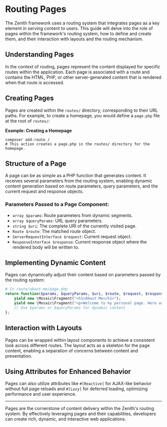 
# Routing Pages

The Zenith framework uses a routing system that integrates pages as a key element in serving content to users. This guide will delve into the role of pages within the framework's routing system, how to define and create them, and their interaction with layouts and the routing mechanism.

## Understanding Pages

In the context of routing, pages represent the content displayed for specific routes within the application. Each page is associated with a route and contains the HTML, PHP, or other server-generated content that is rendered when that route is accessed.

## Creating Pages

Pages are created within the `routes/` directory, corresponding to their URL paths. For example, to create a homepage, you would define a `page.php` file at the root of `routes/`:

**Example: Creating a Homepage**
```shell
composer add-route /
# This action creates a page.php in the routes/ directory for the homepage.
```

## Structure of a Page

A page can be as simple as a PHP function that generates content. It receives several parameters from the routing system, enabling dynamic content generation based on route parameters, query parameters, and the current request and response objects.

### Parameters Passed to a Page Component:
- `array $params`: Route parameters from dynamic segments.
- `array $queryParams`: URL query parameters.
- `string $uri`: The complete URI of the currently visited page.
- `Route $route`: The matched route object.
- `ServerRequestInterface $request`: Current request object.
- `ResponseInterface $response`: Current response object where the rendered body will be written to.

## Implementing Dynamic Content

Pages can dynamically adjust their content based on parameters passed by the routing system:

```php
# In route/about-me/page.php
return function($params, $queryParams, $uri, $route, $request, $response) {
    yield new \Mosaic\Fragment("<h1>About Me</h1>");
    yield new \Mosaic\Fragment("<p>Welcome to my personal page. Here are some details about me.</p>");
    // Use $params or $queryParams for dynamic content
};
```

## Interaction with Layouts

Pages can be wrapped within layout components to achieve a consistent look across different routes. The layout acts as a skeleton for the page content, enabling a separation of concerns between content and presentation.

## Using Attributes for Enhanced Behavior

Pages can also utilize attributes like `#[Reactive]` for AJAX-like behavior without full page reloads and `#[Lazy]` for deferred loading, optimizing performance and user experience.

---

Pages are the cornerstone of content delivery within the Zenith's routing system. By effectively leveraging pages and their capabilities, developers can create rich, dynamic, and interactive web applications.
